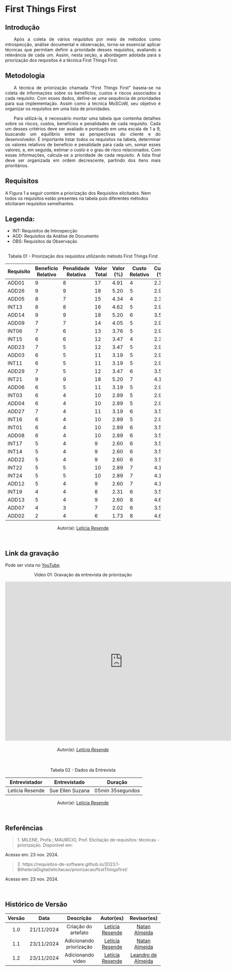 # First Things First

## Introdução
<p align="justify">&emsp;&emsp;Após a coleta de vários requisitos por meio de métodos como introspecção, análise documental e observação, torna-se essencial aplicar técnicas que permitam definir a prioridade desses requisitos, avaliando a relevância de cada um. Assim, nesta seção, a abordagem adotada para a priorização dos requisitos é a técnica First Things First.</p>

## Metodologia

<p align="justify">&emsp;&emsp;A técnica de priorização chamada "First Things First" baseia-se na coleta de informações sobre os benefícios, custos e riscos associados a cada requisito. Com esses dados, define-se uma sequência de prioridades para sua implementação. Assim como a técnica MoSCoW, seu objetivo é organizar os requisitos em uma lista de prioridades.</p>

<p align="justify">&emsp;&emsp;Para utilizá-la, é necessário montar uma tabela que contenha detalhes sobre os riscos, custos, benefícios e penalidades de cada requisito. Cada um desses critérios deve ser avaliado e pontuado em uma escala de 1 a 9, buscando um equilíbrio entre as perspectivas do cliente e do desenvolvedor. É importante listar todos os requisitos na tabela, determinar os valores relativos de benefício e penalidade para cada um, somar esses valores, e, em seguida, estimar o custo e o grau de risco relacionados. Com essas informações, calcula-se a prioridade de cada requisito. A lista final deve ser organizada em ordem decrescente, partindo dos itens mais prioritários.</p>


## Requisitos
A Figura 1 a seguir contém a priorização dos Requisitos elicitados. Nem todos os requisitos estão presentes na tabela pois diferentes métodos elicitaram requisitos semelhantes.

## Legenda:
 - INT: Requisitos de Introspecção
 - ADD:  Requisitos da Análise de Documento
 - OBS: Requisitos da Observação

<br>
<center>
<figcaption>Tabela 01 - Priorização dos requisitos utilizando método First Things First
 </figcaption>

| Requisito | Benefício Relativo | Penalidade Relativa | Valor Total | Valor (%) | Custo Relativo | Custo (%) | Risco Relativo | Risco (%) | Prioridade |
|-----------|---------------------|---------------------|-------------|-----------|----------------|-----------|----------------|-----------|------------|
| ADD01     | 9                   | 8                   | 17          | 4.91      | 4              | 2.34      | 3              | 2.14      | 2.43       |
| ADD26     | 9                   | 9                   | 18          | 5.20      | 5              | 2.92      | 3              | 2.14      | 2.25       |
| ADD05     | 8                   | 7                   | 15          | 4.34      | 4              | 2.34      | 3              | 2.14      | 2.14       |
| INT13     | 8                   | 8                   | 16          | 4.62      | 5              | 2.92      | 3              | 2.14      | 2.00       |
| ADD14     | 9                   | 9                   | 18          | 5.20      | 6              | 3.51      | 4              | 2.86      | 1.80       |
| ADD09     | 7                   | 7                   | 14          | 4.05      | 5              | 2.92      | 3              | 2.14      | 1.75       |
| INT06     | 7                   | 6                   | 13          | 3.76      | 5              | 2.92      | 3              | 2.14      | 1.63       |
| INT15     | 6                   | 6                   | 12          | 3.47      | 4              | 2.34      | 3              | 2.14      | 1.50       |
| ADD23     | 7                   | 5                   | 12          | 3.47      | 5              | 2.92      | 4              | 2.86      | 1.33       |
| ADD03     | 6                   | 5                   | 11          | 3.19      | 5              | 2.92      | 4              | 2.86      | 1.22       |
| INT11     | 6                   | 5                   | 11          | 3.19      | 5              | 2.92      | 4              | 2.86      | 1.22       |
| ADD29     | 7                   | 5                   | 12          | 3.47      | 6              | 3.51      | 4              | 2.86      | 1.20       |
| INT21     | 9                   | 9                   | 18          | 5.20      | 7              | 4.10      | 6              | 4.29      | 1.15       |
| ADD06     | 6                   | 5                   | 11          | 3.19      | 5              | 2.92      | 5              | 3.57      | 1.10       |
| INT03     | 6                   | 4                   | 10          | 2.89      | 5              | 2.92      | 5              | 3.57      | 1.00       |
| ADD04     | 6                   | 4                   | 10          | 2.89      | 5              | 2.92      | 5              | 3.57      | 1.00       |
| ADD27     | 7                   | 4                   | 11          | 3.19      | 6              | 3.51      | 5              | 3.57      | 0.96       |
| INT16     | 6                   | 4                   | 10          | 2.89      | 5              | 2.92      | 5              | 3.57      | 0.91       |
| INT01     | 6                   | 4                   | 10          | 2.89      | 6              | 3.51      | 4              | 2.86      | 0.91       |
| ADD08     | 6                   | 4                   | 10          | 2.89      | 6              | 3.51      | 5              | 3.57      | 0.83       |
| INT17     | 5                   | 4                   | 9           | 2.60      | 6              | 3.51      | 5              | 3.57      | 0.79       |
| INT14     | 5                   | 4                   | 9           | 2.60      | 6              | 3.51      | 5              | 3.57      | 0.79       |
| ADD22     | 5                   | 4                   | 9           | 2.60      | 6              | 3.51      | 5              | 3.57      | 0.79       |
| INT22     | 5                   | 5                   | 10          | 2.89      | 7              | 4.10      | 6              | 4.29      | 0.72       |
| INT24     | 5                   | 5                   | 10          | 2.89      | 7              | 4.10      | 6              | 4.29      | 0.72       |
| ADD12     | 5                   | 4                   | 9           | 2.60      | 7              | 4.10      | 6              | 4.29      | 0.68       |
| INT19     | 4                   | 4                   | 8           | 2.31      | 6              | 3.51      | 6              | 4.29      | 0.62       |
| ADD13     | 5                   | 4                   | 9           | 2.60      | 8              | 4.68      | 6              | 4.29      | 0.60       |
| ADD07     | 4                   | 3                   | 7           | 2.02      | 6              | 3.51      | 6              | 4.29      | 0.54       |
| ADD02     | 2                   | 4                   | 6           | 1.73      | 8              | 4.68      | 8              | 5.71      | 0.38       |

Autor(a): <a href="https://github.com/LeticiaResende233" target = "_blank">Letícia Resende</a>
</center>

<br>

## Link da gravação
Pode ser vista no <a href="https://www.youtube.com/watch?v=9oeguWDZlk4" target="_blank">YouTube</a>.
<center>
<p>Vídeo 01: Gravação da entrevista de priorização</p>
<iframe width="760" height="515" src="https://www.youtube.com/embed/V7UapC74zJw?si=lsAxrWglnbdzl-r5" title="YouTube video player" frameborder="0" allow="accelerometer; autoplay; clipboard-write; encrypted-media; gyroscope; picture-in-picture; web-share" referrerpolicy="strict-origin-when-cross-origin" allowfullscreen></iframe>
<h6>Autor(a): <a href="https://github.com/LeticiaResende23" target = "_blank">Letícia Resende</a></h6>
</center>

<br>


<center>

<figcaption>Tabela 02 - Dados da Entrevista</figcaption>

| **Entrevistador**     | **Entrevistado**        | **Duração** |
| :-------------------: |:----------------------: |-------------|
| Letícia Resende | Sue Ellen Suzana |     05min 35segundos       |


Autor(a): <a href="https://github.com/LeticiaResende233" target = "_blank">Letícia Resende</a>
</center>

<br>

## Referências

> <p>1. MILENE, Profa.; MAURÍCIO, Prof. Elicitação de requisitos: técnicas - priorização. Disponível em: <https://aprender3.unb.br/pluginfile.php/2972449/mod_resource/content/2/Requisitos%20-%20Aula%2007.pdf>
Acesso em: 23 nov. 2024.</P>
>  <p> 2. https://requisitos-de-software.github.io/2023.1-BilheteriaDigital/elicitacao/priorizacao/firstThingsfirst/
Acesso em: 23 nov. 2024.</p>

<br>

## Histórico de Versão

| Versão |    Data    |      Descrição       |       Autor(es)       |     Revisor(es)     |
| :-----: | :--------: | :------------------: | :-------------------: | :-----------------: |
|  1.0   | 21/11/2024 | Criação do artefato |[Letícia Resende](https://github.com/LeticiaResende23) | [Natan Almeida](https://github.com/natanalmeida03)  |
|  1.1   | 23/11/2024 | Adicionando priorização |[Letícia Resende](https://github.com/LeticiaResende23) | [Natan Almeida](https://github.com/natanalmeida03)  |
|  1.2  | 23/11/2024 | Adicionando vídeo |[Letícia Resende](https://github.com/LeticiaResende23) | [Leandro de Almeida](https://github.com/leomitx10)  |